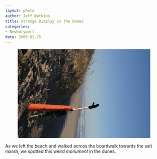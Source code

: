 ```yaml
--- 
layout: photo
author: Jeff Watkins
title: Strange Display in the Dunes
categories: 
- Newburyport
date: 2005-02-25
---
```


<figure><img class="photo" src="/photos/IMG_1770.jpg"></figure>

As we left the beach and walked across the boardwalk towards the salt marsh,
we spotted this weird _monument_ in the dunes.

